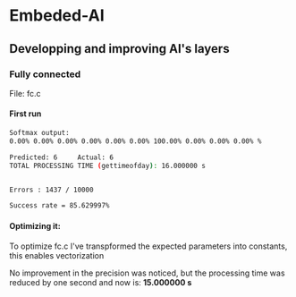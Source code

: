 # Embeded-AI

## Developping and improving AI's layers

### Fully connected

File: fc.c

#### First run 

``` bash
Softmax output: 
0.00% 0.00% 0.00% 0.00% 0.00% 0.00% 100.00% 0.00% 0.00% 0.00% %  

Predicted: 6 	 Actual: 6
TOTAL PROCESSING TIME (gettimeofday): 16.000000 s


Errors : 1437 / 10000

Success rate = 85.629997%
```

#### Optimizing it:

To optimize fc.c I've transpformed the expected parameters into constants, this enables vectorization

No improvement in the precision was noticed, but the processing time was reduced by one second and now is: **15.000000 s**




